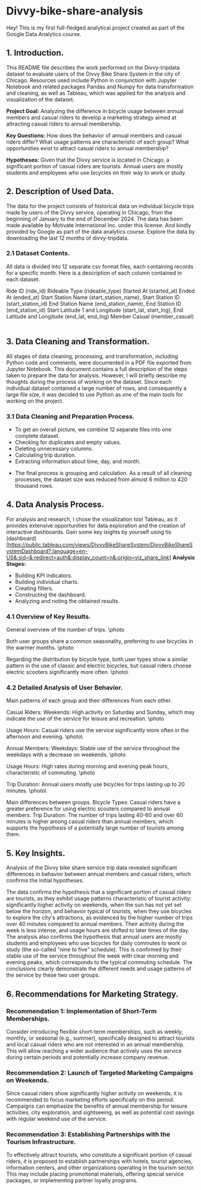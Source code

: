 # Divvy-bike-share-analysis
Hey! This is my first full-fledged analytical project created as part of the Google Data Analytics course.
## 1. Introduction.

This README file describes the work performed on the Divvy-tripdata dataset to evaluate users of the Divvy Bike Share System in the city of Chicago. Resources used include Python in conjunction with Jupyter Notebook and related packages Pandas and Numpy for data transformation and cleaning, as well as Tableau, which was applied for the analysis and visualization of the dataset.

**Project Goal:** Analyzing the difference in bicycle usage between annual members and casual riders to develop a marketing strategy aimed at attracting casual riders to annual membership.

**Key Questions:**
How does the behavior of annual members and casual riders differ?
What usage patterns are characteristic of each group?
What opportunities exist to attract casual riders to annual membership?

**Hypotheses:**
Given that the Divvy service is located in Chicago, a significant portion of casual riders are tourists.
Annual users are mostly students and employees who use bicycles on their way to work or study.

## 2. Description of Used Data.

The data for the project consists of historical data on individual bicycle trips made by users of the Divvy service, operating in Chicago, from the beginning of January to the end of December 2024.
The data has been made available by Motivate International Inc. under this license. And kindly provided by Google as part of the data analytics course.
Explore the data by downloading the last 12 months of divvy-tripdata.

### 2.1 Dataset Contents.

All data is divided into 12 separate csv format files, each containing records for a specific month. Here is a description of each column contained in each dataset.

Ride ID (ride_id)
Rideable Type (rideable_type)
Started At (started_at)
Ended At (ended_at)
Start Station Name (start_station_name), Start Station ID (start_station_id)
End Station Name (end_station_name), End Station ID (end_station_id)
Start Latitude 1  and Longitude (start_lat, start_lng), End Latitude and Longitude (end_lat, end_lng)
Member Casual (member_casual)   

## 3. Data Cleaning and Transformation.

All stages of data cleaning, processing, and transformation, including Python code and comments, were documented in a PDF file exported from Jupyter Notebook. This document contains a full description of the steps taken to prepare the data for analysis.
However, I will briefly describe my thoughts during the process of working on the dataset.
Since each individual dataset contained a large number of rows, and consequently a large file size, it was decided to use Python as one of the main tools for working on the project.

### 3.1 Data Cleaning and Preparation Process.

* To get an overall picture, we combine 12 separate files into one complete dataset.
* Checking for duplicates and empty values.
* Deleting unnecessary columns.
* Calculating trip duration.
* Extracting information about time, day, and month.
- The final process is grouping and calculation.
As a result of all cleaning processes, the dataset size was reduced from almost 6 million to 420 thousand rows.

## 4. Data Analysis Process.

For analysis and research, I chose the visualization tool Tableau, as it provides extensive opportunities for data exploration and the creation of interactive dashboards.
Gain some key isights by yourself using tis (dashboard)[https://public.tableau.com/views/DivvyBikeShareSystem/DivvyBikeShareSystemDashboard?:language=en-US&:sid=&:redirect=auth&:display_count=n&:origin=viz_share_link]
**Analysis Stages:**

* Building KPI indicators.
* Building individual charts.
* Creating filters.
* Constructing the dashboard.
* Analyzing and noting the obtained results.

### 4.1 Overview of Key Results.

General overview of the number of trips.
\photo

Both user groups share a common seasonality, preferring to use bicycles in the warmer months.
\photo

Regarding the distribution by bicycle type, both user types show a similar pattern in the use of classic and electric bicycles, but casual riders choose electric scooters significantly more often.
\photo\

### 4.2 Detailed Analysis of User Behavior.

Main patterns of each group and their differences from each other.

Casual Riders:
Weekends: High activity on Saturday and Sunday, which may indicate the use of the service for leisure and recreation.
\photo

Usage Hours: Casual riders use the service significantly more often in the afternoon and evening.
\photo\

Annual Members:
Weekdays: Stable use of the service throughout the weekdays with a decrease on weekends.
\photo

Usage Hours: High rates during morning and evening peak hours, characteristic of commuting.
\photo

Trip Duration: Annual users mostly use bicycles for trips lasting up to 20 minutes.
\photo\

Main differences between groups.
Bicycle Types: Casual riders have a greater preference for using electric scooters compared to annual members.
Trip Duration: The number of trips lasting 40-60 and over 60 minutes is higher among casual riders than annual members, which supports the hypothesis of a potentially large number of tourists among them.

## 5. Key Insights.

Analysis of the Divvy bike share service trip data revealed significant differences in behavior between annual members and casual riders, which confirms the initial hypotheses.

The data confirms the hypothesis that a significant portion of casual riders are tourists, as they exhibit usage patterns characteristic of tourist activity: significantly higher activity on weekends, when the sun has not yet set below the horizon, and behavior typical of tourists, when they use bicycles to explore the city's attractions, as evidenced by the higher number of trips over 40 minutes compared to annual members. Their activity during the week is less intense, and usage hours are shifted to later times of the day.
The analysis also confirms the hypothesis that annual users are mostly students and employees who use bicycles for daily commutes to work or study (the so-called "nine to five" schedule). This is confirmed by their stable use of the service throughout the week with clear morning and evening peaks, which corresponds to the typical commuting schedule.
The conclusions clearly demonstrate the different needs and usage patterns of the service by these two user groups.

## 6. Recommendations for Marketing Strategy.

### Recommendation 1: Implementation of Short-Term Memberships.
Consider introducing flexible short-term memberships, such as weekly, monthly, or seasonal (e.g., summer), specifically designed to attract tourists and local casual riders who are not interested in an annual membership. This will allow reaching a wider audience that actively uses the service during certain periods and potentially increase company revenue.

### Recommendation 2: Launch of Targeted Marketing Campaigns on Weekends.
Since casual riders show significantly higher activity on weekends, it is recommended to focus marketing efforts specifically on this period. Campaigns can emphasize the benefits of annual membership for leisure activities, city exploration, and sightseeing, as well as potential cost savings with regular weekend use of the service.

### Recommendation 3: Establishing Partnerships with the Tourism Infrastructure.
To effectively attract tourists, who constitute a significant portion of casual riders, it is proposed to establish partnerships with hotels, tourist agencies, information centers, and other organizations operating in the tourism sector. This may include placing promotional materials, offering special service packages, or implementing partner loyalty programs.
